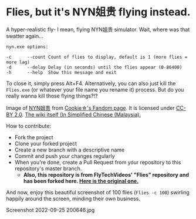 # Flies, but it's NYN姐贵 flying instead.

A hyper-realistic fly- I mean, flying NYN姐贵 simulator. Wait, where was that swatter again...

```
nyn.exe options:

-c      --count Count of flies to display, default is 1 (more flies = more lag)
-d      --delay Delay (in seconds) until the flies appear (0-86400)
-h      --help  Show this message and exit
```

To close it, simply press Alt+F4. Alternatively, you can also just kill the `Flies.exe` (or whatever your file name you rename it) process. But do you really wanna kill those flying things?!?

Image of [NYN姐贵](https://static.wikia.nocookie.net/cookie/images/a/ae/NYN%E5%A7%89%E8%B2%B4%E7%AB%8B%E3%81%A1%E7%B5%B5_%E9%80%9A%E5%B8%B8.png/revision/latest?cb=20180603063811&path-prefix=zh) from [Cookie☆'s Fandom page](https://cookie.fandom.com/zh). It is licensed under [CC-BY 2.0](https://creativecommons.org/licenses/by/2.0/). [The wiki itself (In Simplified Chinese (Malaysia).](https://cookie.fandom.com/zh/wiki/NYN%E5%A7%90%E8%B4%B5?variant=zh-my)

How to contribute:
- Fork the project
- Clone your forked project
- Create a new branch with a descriptive name
- Commit and push your changes regularly
- When you're done, create a Pull Request from your repository to this repository's master branch.
  - __Also, this repository is from FlyTechVideos' "Flies" repository and has been forked here. [Here is the original one.](https://github.com/FlyTechVideos/Flies)__

And now, enjoy this beautiful screenshot of 100 flies (`Flies -c 100`) swirling happily around the screen, minding their own business.

Screenshot 2022-09-25 200646.jpg
